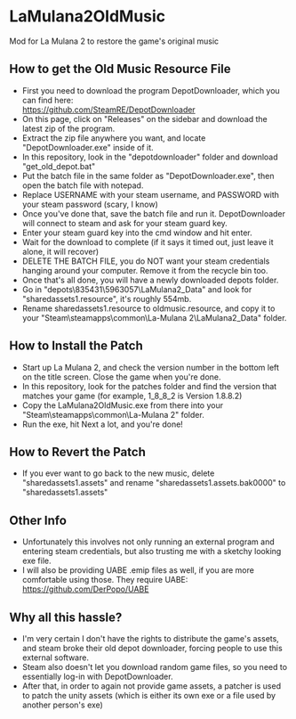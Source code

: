 # LaMulana2OldMusic
 Mod for La Mulana 2 to restore the game's original music

## How to get the Old Music Resource File
  * First you need to download the program DepotDownloader, which you can find here:  
  https://github.com/SteamRE/DepotDownloader  
  * On this page, click on "Releases" on the sidebar and download the latest zip of the program.  
  * Extract the zip file anywhere you want, and locate "DepotDownloader.exe" inside of it.  
  * In this repository, look in the "depotdownloader" folder and download "get_old_depot.bat"  
  * Put the batch file in the same folder as "DepotDownloader.exe", then open the batch file with notepad.  
  * Replace USERNAME with your steam username, and PASSWORD with your steam password (scary, I know)  
  * Once you've done that, save the batch file and run it. DepotDownloader will connect to steam and ask for your steam guard key.  
  * Enter your steam guard key into the cmd window and hit enter.  
  * Wait for the download to complete (if it says it timed out, just leave it alone, it will recover)  
  * DELETE THE BATCH FILE, you do NOT want your steam credentials hanging around your computer. Remove it from the recycle bin too.  
  * Once that's all done, you will have a newly downloaded depots folder.  
  * Go in "depots\835431\5963057\LaMulana2_Data" and look for "sharedassets1.resource", it's roughly 554mb.  
  * Rename sharedassets1.resource to oldmusic.resource, and copy it to your "Steam\steamapps\common\La-Mulana 2\LaMulana2_Data" folder.  
  
## How to Install the Patch
  * Start up La Mulana 2, and check the version number in the bottom left on the title screen. Close the game when you're done.  
  * In this repository, look for the patches folder and find the version that matches your game (for example, 1_8_8_2 is Version 1.8.8.2)  
  * Copy the LaMulana2OldMusic.exe from there into your "Steam\steamapps\common\La-Mulana 2" folder.  
  * Run the exe, hit Next a lot, and you're done!  
  
## How to Revert the Patch
  * If you ever want to go back to the new music, delete "sharedassets1.assets" and rename "sharedassets1.assets.bak0000" to "sharedassets1.assets"  

## Other Info
  * Unfortunately this involves not only running an external program and entering steam credentials, but also trusting me with a sketchy looking exe file.  
  * I will also be providing UABE .emip files as well, if you are more comfortable using those. They require UABE:  
  https://github.com/DerPopo/UABE  

## Why all this hassle?
  * I'm very certain I don't have the rights to distribute the game's assets, and steam broke their old depot downloader, forcing people to use this external software.  
  * Steam also doesn't let you download random game files, so you need to essentially log-in with DepotDownloader.  
  * After that, in order to again not provide game assets, a patcher is used to patch the unity assets (which is either its own exe or a file used by another person's exe)  
